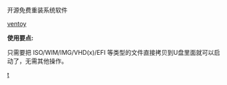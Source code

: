 开源免费重装系统软件

[ventoy](https://www.ventoy.net/cn/index.html)

**使用要点:**

只需要把 ISO/WIM/IMG/VHD(x)/EFI 等类型的文件直接拷贝到U盘里面就可以启动了，无需其他操作。

[t][k]

[k]: https://www.baidu.com/
